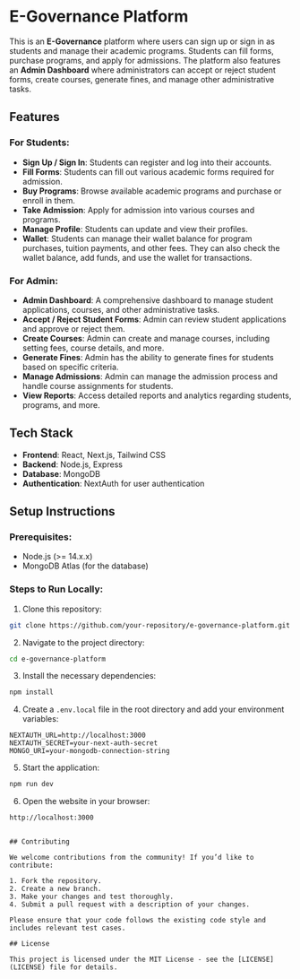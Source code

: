 
# E-Governance Platform

This is an **E-Governance** platform where users can sign up or sign in as students and manage their academic programs. Students can fill forms, purchase programs, and apply for admissions. The platform also features an **Admin Dashboard** where administrators can accept or reject student forms, create courses, generate fines, and manage other administrative tasks.

## Features

### For Students:
- **Sign Up / Sign In**: Students can register and log into their accounts.
- **Fill Forms**: Students can fill out various academic forms required for admission.
- **Buy Programs**: Browse available academic programs and purchase or enroll in them.
- **Take Admission**: Apply for admission into various courses and programs.
- **Manage Profile**: Students can update and view their profiles.
- **Wallet**: Students can manage their wallet balance for program purchases, tuition payments, and other fees. They can also check the wallet balance, add funds, and use the wallet for transactions.

### For Admin:
- **Admin Dashboard**: A comprehensive dashboard to manage student applications, courses, and other administrative tasks.
- **Accept / Reject Student Forms**: Admin can review student applications and approve or reject them.
- **Create Courses**: Admin can create and manage courses, including setting fees, course details, and more.
- **Generate Fines**: Admin has the ability to generate fines for students based on specific criteria.
- **Manage Admissions**: Admin can manage the admission process and handle course assignments for students.
- **View Reports**: Access detailed reports and analytics regarding students, programs, and more.

## Tech Stack

- **Frontend**: React, Next.js, Tailwind CSS
- **Backend**: Node.js, Express
- **Database**: MongoDB
- **Authentication**: NextAuth for user authentication

## Setup Instructions

### Prerequisites:
- Node.js (>= 14.x.x)
- MongoDB Atlas (for the database)

### Steps to Run Locally:

1. Clone this repository:

```bash
git clone https://github.com/your-repository/e-governance-platform.git
```

2. Navigate to the project directory:

```bash
cd e-governance-platform
```

3. Install the necessary dependencies:

```bash
npm install
```

4. Create a `.env.local` file in the root directory and add your environment variables:

```plaintext
NEXTAUTH_URL=http://localhost:3000
NEXTAUTH_SECRET=your-next-auth-secret
MONGO_URI=your-mongodb-connection-string
```

5. Start the application:

```bash
npm run dev
```

6. Open the website in your browser:

```bash
http://localhost:3000
```

```

## Contributing

We welcome contributions from the community! If you’d like to contribute:

1. Fork the repository.
2. Create a new branch.
3. Make your changes and test thoroughly.
4. Submit a pull request with a description of your changes.

Please ensure that your code follows the existing code style and includes relevant test cases.

## License

This project is licensed under the MIT License - see the [LICENSE](LICENSE) file for details.
